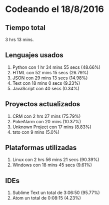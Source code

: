 # Codeando el 18/8/2016

## Tiempo total
3 hrs 13 mins.

## Lenguajes usados
1. Python con 1 hr 34 mins 55 secs (48.66%)
1. HTML con 52 mins 15 secs (26.79%)
1. JSON con 29 mins 13 secs (14.98%)
1. Text con 18 mins 0 secs (9.23%)
1. JavaScript con 40 secs (0.34%)

## Proyectos actualizados
1. CRM con 2 hrs 27 mins (75.79%)
1. PokeAlarm con 20 mins (10.37%)
1. Unknown Project con 17 mins (8.83%)
1. tsto con 9 mins (5.0%)

## Plataformas utilizadas
1. Linux con 2 hrs 56 mins 21 secs (90.39%)
1. Windows con 18 mins 45 secs (9.61%)

## IDEs
1. Sublime Text un total de 3:06:50 (95.77%)
1. Atom un total de 0:08:15 (4.23%)
